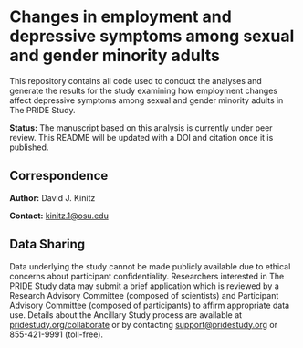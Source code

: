 # Changes in employment and depressive symptoms among sexual and gender minority adults

This repository contains all code used to conduct the analyses and generate the 
results for the study examining how employment changes affect depressive symptoms 
among sexual and gender minority adults in The PRIDE Study.

**Status:** The manuscript based on this analysis is currently under peer review.
This README will be updated with a DOI and citation once it is published.

## Correspondence

**Author:** David J. Kinitz 

**Contact:** [kinitz.1@osu.edu](mailto:kinitz.1@osu.edu) 

## Data Sharing

Data underlying the study cannot be made publicly available due to ethical 
concerns about participant confidentiality. Researchers interested in The PRIDE
Study data may submit a brief application which is reviewed by a Research 
Advisory Committee (composed of scientists) and Participant Advisory Committee
(composed of participants) to affirm appropriate data use. Details about the 
Ancillary Study process are available at 
[pridestudy.org/collaborate](https://pridestudy.org/collaborate) or by 
contacting [support@pridestudy.org](mailto:support@pridestudy.org) or 
855-421-9991 (toll-free).
